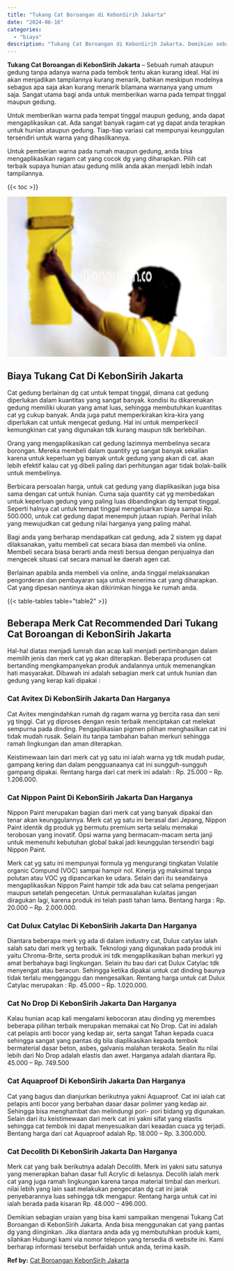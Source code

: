 ```yaml
---
title: "Tukang Cat Boroangan di KebonSirih Jakarta"
date: "2024-06-16"
categories: 
  - "biaya"
description: "Tukang Cat Boroangan di KebonSirih Jakarta. Demikian sebagian uraian yang bisa kami sampaikan mengenai Tukang Cat Boroangan di KebonSirih Jakarta. Anda bisa..."
---
```


**Tukang Cat Boroangan di KebonSirih Jakarta** – Sebuah rumah ataupun gedung tanpa adanya warna pada tembok tentu akan kurang ideal. Hal ini akan menjadikan tampilannya kurang menarik, bahkan meskipun modelnya sebagus apa saja akan kurang menarik bilamana warnanya yang umum saja. Sangat utama bagi anda untuk memberikan warna pada tempat tinggal maupun gedung.

Untuk memberikan warna pada tempat tinggal maupun gedung, anda dapat mengaplikasikan cat. Ada sangat banyak ragam cat yg dapat anda terapkan untuk hunian ataupun gedung. Tiap-tiap variasi cat mempunyai keunggulan tersendiri untuk warna yang dihasilkannya.

Untuk pemberian warna pada rumah maupun gedung, anda bisa mengaplikasikan ragam cat yang cocok dg yang diharapkan. Pilih cat terbaik supaya hunian atau gedung milik anda akan menjadi lebih indah tampilannya.

{{< toc >}}

![Tukang Cat Boroangan di KebonSirih Jakarta](/images/jasa-cat-murah20.png)

## Biaya Tukang Cat Di KebonSirih Jakarta

Cat gedung berlainan dg cat untuk tempat tinggal, dimana cat gedung diperlukan dalam kuantitas yang sangat banyak. kondisi itu dikarenakan gedung memiliki ukuran yang amat luas, sehingga membutuhkan kuantitas cat yg cukup banyak. Anda juga patut memperkirakan kira-kira yang diperlukan cat untuk mengecat gedung. Hal ini untuk memperkecil kemungkinan cat yang digunakan tdk kurang maupun tdk berlebihan.

Orang yang mengaplikasikan cat gedung lazimnya membelinya secara borongan. Mereka membeli dalam quantity yg sangat banyak sekalian karena untuk keperluan yg banyak untuk gedung yang akan di cat. akan lebih efektif kalau cat yg dibeli paling dari perhitungan agar tidak bolak-balik untuk membelinya.

Berbicara persoalan harga, untuk cat gedung yang diaplikasikan juga bisa sama dengan cat untuk hunian. Cuma saja quantity cat yg membedakan untuk keperluan gedung yang paling luas dibandingkan dg tempat tinggal. Seperti halnya cat untuk tempat tinggal mengeluarkan biaya sampai Rp. 500.000, untuk cat gedung dapat menempuh jutaan rupiah. Perihal inilah yang mewujudkan cat gedung nilai harganya yang paling mahal.

Bagi anda yang berharap mendapatkan cat gedung, ada 2 sistem yg dapat dilaksanakan, yaitu membeli cat secara biasa dan membeli via online. Membeli secara biasa berarti anda mesti bersua dengan penjualnya dan mengecek situasi cat secara manual ke daerah agen cat.

Berlainan apabila anda membeli via online, anda tinggal melaksanakan pengorderan dan pembayaran saja untuk menerima cat yang diharapkan. Cat yang dipesan nantinya akan dikirimkan hingga ke rumah anda.

{{< table-tables table="table2" >}}

## Beberapa Merk Cat Recommended Dari Tukang Cat Boroangan di KebonSirih Jakarta

Hal-hal diatas menjadi lumrah dan acap kali menjadi pertimbangan dalam memilih jenis dan merk cat yg akan diterapkan. Beberapa produsen cat bertanding mengkampanyekan produk andalannya untuk memenangkan hati masyarakat. Dibawah ini adalah sebagian merk cat untuk hunian dan gedung yang kerap kali dipakai :

### Cat Avitex Di KebonSirih Jakarta Dan Harganya

Cat Avitex mengindahkan rumah dg ragam warna yg bercita rasa dan seni yg tinggi. Cat yg diproses dengan resin terbaik menciptakan cat melekat sempurna pada dinding. Pengaplikasian pigmen pilihan menghasilkan cat ini tidak mudah rusak. Selain itu tanpa tambahan bahan merkuri sehingga ramah lingkungan dan aman diterapkan.

Keistimewaan lain dari merk cat yg satu ini ialah warna yg tdk mudah pudar, gampang kering dan dalam pengguanaanya cat ini sungguh-sungguh gampang dipakai. Rentang harga dari cat merk ini adalah : Rp. 25.000 – Rp. 1.206.000.

### Cat Nippon Paint Di KebonSirih Jakarta Dan Harganya

Nippon Paint merupakan bagian dari merk cat yang banyak dipakai dan tenar akan keunggulannya. Merk cat yg satu ini berasal dari Jepang, Nippon Paint identik dg produk yg bermutu premium serta selalu memakai terobosan yang inovatif. Opsi warna yang bermacam-macam serta janji untuk memenuhi kebutuhan global bakal jadi keunggulan tersendiri bagi Nippon Paint.

Merk cat yg satu ini mempunyai formula yg mengurangi tingkatan Volatile organic Compund (VOC) sampai hampir nol. Kinerja yg maksimal tanpa polutan atau VOC yg dipancarkan ke udara. Selain dari itu seandainya mengaplikasikan Nippon Paint hampir tdk ada bau cat selama pengerjaan maupun setelah pengecetan. Untuk permasalahan kulaitas jangan diragukan lagi, karena produk ini telah pasti tahan lama. Bentang harga : Rp. 20.000 – Rp. 2.000.000.

### Cat Dulux Catylac Di KebonSirih Jakarta Dan Harganya

Diantara beberapa merk yg ada di dalam industry cat, Dulux catylax ialah salah satu dari merk yg terbaik. Teknologi yang digunakan pada produk ini yaitu Chroma-Brite, serta produk ini tdk mengaplikasikan bahan merkuri yg amat berbahaya bagi lingkungan. Selain itu bau dari cat Dulux Catylac tdk menyengat atau beracun. Sehingga ketika dipakai untuk cat dinding baunya tidak terlalu mengganggu dan mengesalkan. Rentang harga untuk cat Dulux Catylac merupakan : Rp. 45.000 – Rp. 1.020.000.

### Cat No Drop Di KebonSirih Jakarta Dan Harganya

Kalau hunian acap kali mengalami kebocoran atau dinding yg merembes beberapa pilihan terbaik merupakan memakai cat No Drop. Cat ini adalah cat pelapis anti bocor yang kedap air, serta sangat Tahan kepada cuaca sehingga sangat yang pantas dg bila diaplikasikan kepada tembok bermaterial dasar beton, asbes, galvanis malahan terakota. Sealin itu nilai lebih dari No Drop adalah elastis dan awet. Harganya adalah diantara Rp. 45.000 – Rp. 749.500

### Cat Aquaproof Di KebonSirih Jakarta Dan Harganya

Cat yang bagus dan dianjurkan berikutnya yakni Aquaproof. Cat ini ialah cat pelapis anti bocor yang berbahan dasar dasar polimer yang kedap air. Sehingga bisa menghambat dan melindungi pori- pori bidang yg digunakan. Selain dari itu keistimewaan dari merk cat ini yakni sifat yang elastis sehingga cat tembok ini dapat menyesuaikan dari keaadan cuaca yg terjadi. Bentang harga dari cat Aquaproof adalah Rp. 18.000 – Rp. 3.300.000.

### Cat Decolith Di KebonSirih Jakarta Dan Harganya

Merk cat yang baik berikutnya adalah Decolith. Merk ini yakni satu satunya yang menerapkan bahan dasar full Acrylic di kelasnya. Decolih ialah merk cat yang juga ramah lingkungan karena tanpa material timbal dan merkuri. nilai lebih yang lain saat melakukan pengecatan dg cat ini jarak penyebarannya luas sehingga tdk mengapur. Rentang harga untuk cat ini ialah berada pada kisaran Rp. 48.000 – 496.000.

Demikian sebagian uraian yang bisa kami sampaikan mengenai Tukang Cat Boroangan di KebonSirih Jakarta. Anda bisa menggunakan cat yang pantas dg yang diinginkan. Jika diantara anda ada yg membutuhkan produk kami, silahkan Hubungi kami via nomor telepon yang tersedia di website ini. Kami berharap informasi tersebut berfaidah untuk anda, terima kasih.

**Ref by:** [Cat Boroangan KebonSirih Jakarta](https://id.wikipedia.org/wiki/Cat)
